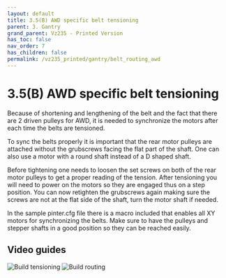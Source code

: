 ```yaml
---
layout: default
title: 3.5(B) AWD specific belt tensioning
parent: 3. Gantry
grand_parent: Vz235 - Printed Version
has_toc: false
nav_order: 7
has_children: false
permalink: /vz235_printed/gantry/belt_routing_awd
---
```


# 3.5(B) AWD specific belt tensioning

Because of shortening and lengthening of the belt and the fact that there are 2 driven pulleys for AWD, it is needed to synchronize the motors after each time the belts are tensioned.

To sync the belts properly it is important that the rear motor pulleys are attached without the grubscrews facing the flat part of the shaft. One can also use a motor with a round shaft instead of a D shaped shaft.

Before tightening one needs to loosen the set screws on both of the rear motor pulleys to get a proper reading of the tension. After tensioning you will need to power on the motors so they are engaged thus on a step position. You can now retighten the grubscrews again making sure the screws are not at the flat side of the shaft, turn the motor shaft if needed.

In the sample pinter.cfg file there is a macro included that enables all XY motors for synchronizing the belts. Make sure to have the pulleys and stepper shafts in a good position so they can be reached easily.

## Video guides

![Build tensioning](https://www.youtube.com/watch?v=qNMXW6MUV5E&t=401s)
![Build routing](https://www.youtube.com/watch?v=Ibi27Toh-pg)
